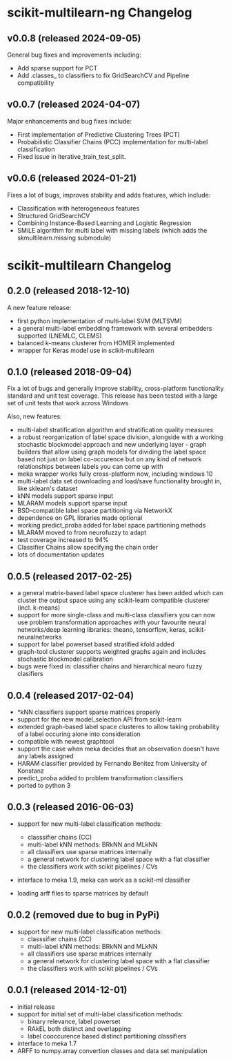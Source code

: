 scikit-multilearn-ng Changelog
===========================

v0.0.8 (released 2024-09-05)
---------------------------
General bug fixes and improvements including:
- Add sparse support for PCT
- Add .classes_ to classifiers to fix GridSearchCV and Pipeline compatibility

v0.0.7 (released 2024-04-07)
---------------------------
Major enhancements and bug fixes include:
- First implementation of Predictive Clustering Trees (PCT)
- Probabilistic Classifier Chains (PCC) implementation for multi-label classification
- Fixed issue in iterative_train_test_split.

v0.0.6 (released 2024-01-21)
---------------------------
Fixes a lot of bugs, improves stability and adds features, which include:
- Classification with heterogeneous features
- Structured GridSearchCV
- Combining Instance-Based Learning and Logistic Regression
- SMiLE algorithm for multi label with missing labels (which adds the skmultilearn.missing submodule)


scikit-multilearn Changelog
===========================

0.2.0 (released 2018-12-10)
---------------------------
A new feature release:
- first python implementation of multi-label SVM (MLTSVM)
- a general multi-label embedding framework with several embedders supported (LNEMLC, CLEMS)
- balanced k-means clusterer from HOMER implemented
- wrapper for Keras model use in scikit-multilearn

0.1.0 (released 2018-09-04)
---------------------------

Fix a lot of bugs and generally improve stability, cross-platform functionality standard
and unit test coverage. This release has been tested with a large set of unit tests that
work across Windows

Also, new features:
- multi-label stratification algorithm and stratification quality measures
- a robust reorganization of label space division, alongside with a working stochastic blockmodel approach and new
  underlying layer - graph builders that allow using graph models for dividing the label space based not just on
  label co-occurence but on any kind of network relationships between labels you can come up with
- meka wrapper works fully cross-platform now, including windows 10
- multi-label data set downloading and load/save functionality brought in, like sklearn's dataset
- kNN models support sparse input
- MLARAM models support sparse input
- BSD-compatible label space partitioning via NetworkX
- dependence on GPL libraries made optional
- working predict_proba added for label space partitioning methods
- MLARAM moved to from neurofuzzy to adapt
- test coverage increased to 94%
- Classifier Chains allow specifying the chain order
- lots of documentation updates


0.0.5 (released 2017-02-25)
---------------------------

- a general matrix-based label space clusterer has been added which can cluster the output space using any scikit-learn compatible clusterer (incl. k-means)
- support for more single-class and multi-class classifiers you can now use problem transformation approaches with your favourite neural networks/deep learning libraries: theano, tensorflow, keras, scikit-neuralnetworks
- support for label powerset based stratified kfold added
- graph-tool clusterer supports weighted graphs again and includes stochastic blockmodel calibration
- bugs were fixed in: classifier chains and hierarchical neuro fuzzy clasifiers

0.0.4 (released 2017-02-04)
---------------------------

-  *kNN classifiers support sparse matrices properly
- support for the new model_selection API from scikit-learn
- extended graph-based label space clusteres to allow taking probability of a label occuring alone into consideration
- compatible with newest graphtool
- support the case when meka decides that an observation doesn't have any labels assigned
- HARAM classifier provided by Fernando Benitez from University of Konstanz
- predict_proba added to problem transformation classifiers
- ported to python 3 

0.0.3 (released 2016-06-03)
---------------------------

- support for new multi-label classification methods:
    - classsifier chains (CC)
    - multi-label kNN methods: BRkNN and MLkNN
    - all classifiers use sparse matrices internally
    - a general network for clustering label space with a flat classifier
    - the classifiers work with scikit pipelines / CVs

- interface to meka 1.9, meka can work as a scikit-ml classifier
- loading arff files to sparse matrices by default

0.0.2 (removed due to bug in PyPi)
---------------------------

- support for new multi-label classification methods:
    - classsifier chains (CC)
    - multi-label kNN methods: BRkNN and MLkNN
    - all classifiers use sparse matrices internally
    - a general network for clustering label space with a flat classifier
    - the classifiers work with scikit pipelines / CVs



0.0.1 (released 2014-12-01)
---------------------------

- initial release
- support for initial set of multi-label classification methods:
    - binary relevance, label powerset
    - RAkEL both distinct and overlapping
    - label cooccurence based distinct partitioning classifiers
- interface to meka 1.7
- ARFF to numpy.array convertion classes and data set manipulation

